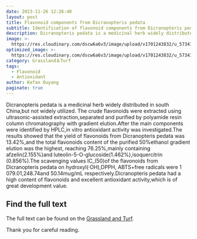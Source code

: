 ```yaml
---
date: 2023-11-26 12:26:40
layout: post
title: Flavonoid components from Dicranopteris pedata
subtitle: Identification of flavonoid components from Dicranopteris pedata and its antioxidant activity in vitro.
description: Dicranopteris pedata is a medicinal herb widely distributed in south China, but not widely utilized.
image: >-
  https://res.cloudinary.com/dscw6a6v3/image/upload/v1701243832/u_573418183_3933976733_fm_253_fmt_auto_app_138_f_JPEG_wzpfor.jpg
optimized_image: >-
  https://res.cloudinary.com/dscw6a6v3/image/upload/v1701243832/u_573418183_3933976733_fm_253_fmt_auto_app_138_f_JPEG_wzpfor.jpg
category: Grassland＆Turf
tags:
  - Flavonoid
  - Antioxidant
author: Kefan Ouyang
paginate: true
---
```

Dicranopteris pedata is a medicinal herb widely distributed in south China,but not widely utilized. The crude flavonoids were extracted using ultrasonic-assisted extraction,separated and purified by polyamide resin column chromatography with gradient elution.After the main components were identified by HPLC,in vitro antioxidant activity was investigated.The results showed that the yield of flavonoids from Dicranopteris pedata was 13.42%,and the total flavonoids content of the purified 50%ethanol gradient elution was the highest, reaching 76.25%,mainly containing afzelin(2.155%)and luteolin-5-O-glucoside(1.462%),isoquercitrin (0.856%).The scavenging values IC_(50)of the flavonoids from Dicranopteris pedata on hydroxyl(·OH),DPPH, ABTS+free radicals were 1 079.01,248.74and 50.14mug/mL respectively.Dicranopteris pedata had a high content of flavonoids and excellent antioxidant activity,which is of great development value.

## Find the full text

The full text can be found on the [Grassland and Turf](https://webofscience.clarivate.cn/wos/alldb/full-record/CSCD:7121787).

Thank you for careful reading.
